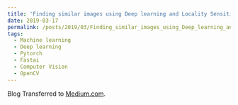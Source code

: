 ```yaml
---
title: 'Finding similar images using Deep learning and Locality Sensitive Hashing'
date: 2019-03-17
permalink: /posts/2019/03/Finding_similar_images_using_Deep_learning_and_Locality_Sensitive_Hashing/
tags:
  - Machine learning
  - Deep learning
  - Pytorch
  - Fastai
  - Computer Vision
  - OpenCV
---
```


Blog Transferred to [Medium.com](https://towardsdatascience.com/finding-similar-images-using-deep-learning-and-locality-sensitive-hashing-9528afee02f5).